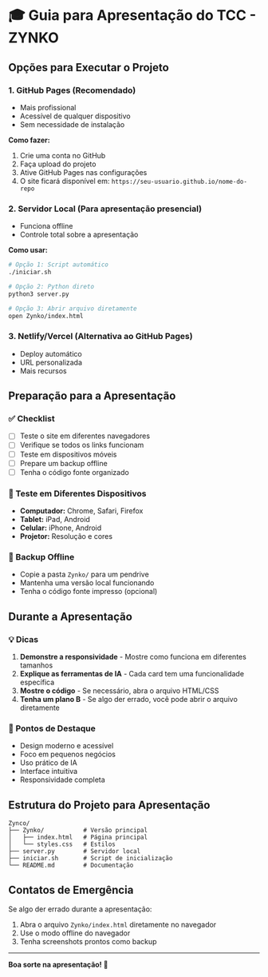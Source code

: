 # 🎓 Guia para Apresentação do TCC - ZYNKO

## Opções para Executar o Projeto

### 1. **GitHub Pages (Recomendado)**
- Mais profissional
- Acessível de qualquer dispositivo
- Sem necessidade de instalação

**Como fazer:**
1. Crie uma conta no GitHub
2. Faça upload do projeto
3. Ative GitHub Pages nas configurações
4. O site ficará disponível em: `https://seu-usuario.github.io/nome-do-repo`

### 2. **Servidor Local (Para apresentação presencial)**
- Funciona offline
- Controle total sobre a apresentação

**Como usar:**
```bash
# Opção 1: Script automático
./iniciar.sh

# Opção 2: Python direto
python3 server.py

# Opção 3: Abrir arquivo diretamente
open Zynko/index.html
```

### 3. **Netlify/Vercel (Alternativa ao GitHub Pages)**
- Deploy automático
- URL personalizada
- Mais recursos

## Preparação para a Apresentação

### ✅ Checklist
- [ ] Teste o site em diferentes navegadores
- [ ] Verifique se todos os links funcionam
- [ ] Teste em dispositivos móveis
- [ ] Prepare um backup offline
- [ ] Tenha o código fonte organizado

### 📱 Teste em Diferentes Dispositivos
- **Computador:** Chrome, Safari, Firefox
- **Tablet:** iPad, Android
- **Celular:** iPhone, Android
- **Projetor:** Resolução e cores

### 🔧 Backup Offline
- Copie a pasta `Zynko/` para um pendrive
- Mantenha uma versão local funcionando
- Tenha o código fonte impresso (opcional)

## Durante a Apresentação

### 💡 Dicas
1. **Demonstre a responsividade** - Mostre como funciona em diferentes tamanhos
2. **Explique as ferramentas de IA** - Cada card tem uma funcionalidade específica
3. **Mostre o código** - Se necessário, abra o arquivo HTML/CSS
4. **Tenha um plano B** - Se algo der errado, você pode abrir o arquivo diretamente

### 🎯 Pontos de Destaque
- Design moderno e acessível
- Foco em pequenos negócios
- Uso prático de IA
- Interface intuitiva
- Responsividade completa

## Estrutura do Projeto para Apresentação

```
Zynco/
├── Zynko/           # Versão principal
│   ├── index.html   # Página principal
│   └── styles.css   # Estilos
├── server.py        # Servidor local
├── iniciar.sh       # Script de inicialização
└── README.md        # Documentação
```

## Contatos de Emergência

Se algo der errado durante a apresentação:
1. Abra o arquivo `Zynko/index.html` diretamente no navegador
2. Use o modo offline do navegador
3. Tenha screenshots prontos como backup

---

**Boa sorte na apresentação! 🚀** 